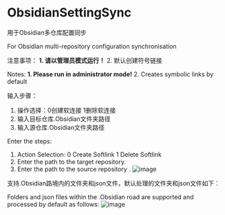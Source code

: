 # ObsidianSettingSync

用于Obsidian多仓库配置同步

For Obsidian multi-repository configuration synchronisation

注意事项：
**1. 请以管理员模式运行！**
2. 默认创建符号链接


Notes:
**1. Please run in administrator mode!**
2. Creates symbolic links by default


输入步骤：
1. 操作选择：0创建软连接 1删除软连接
2. 输入目标仓库.Obsidian文件夹路径
3. 输入源仓库.Obsidian文件夹路径


Enter the steps:
1. Action Selection: 0 Create Softlink 1 Delete Softlink
2. Enter the path to the target repository.
3. Enter the path to the source repository .
![image](https://github.com/liuke101/Obsidian-SettingSync/assets/63388681/9c594586-dbc4-4548-82b5-d0b9a5628544)


支持.Obsidian路境内的文件夹和json文件，默认处理的文件夹和json文件如下：

Folders and json files within the .Obsidian road are supported and processed by default as follows:
![image](https://github.com/liuke101/Obsidian-SettingSync/assets/63388681/6c654af7-b8e0-423e-a7f1-1c8ef3a11441)

